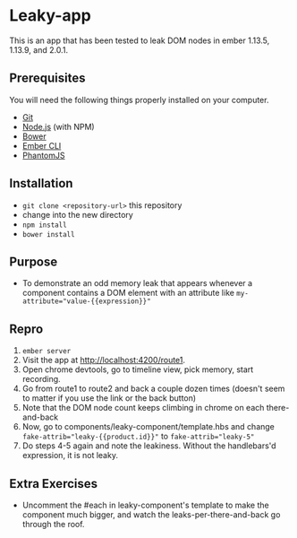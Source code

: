 # Leaky-app

This is an app that has been tested to leak DOM nodes in ember 1.13.5, 1.13.9, and 2.0.1.

## Prerequisites

You will need the following things properly installed on your computer.

* [Git](http://git-scm.com/)
* [Node.js](http://nodejs.org/) (with NPM)
* [Bower](http://bower.io/)
* [Ember CLI](http://www.ember-cli.com/)
* [PhantomJS](http://phantomjs.org/)

## Installation

* `git clone <repository-url>` this repository
* change into the new directory
* `npm install`
* `bower install`

## Purpose
* To demonstrate an odd memory leak that appears whenever a component contains a DOM element with an attribute like `my-attribute="value-{{expression}}"`

## Repro

1. `ember server`
2. Visit the app at [http://localhost:4200/route1](http://localhost:4200/route1).
3. Open chrome devtools, go to timeline view, pick memory, start recording.
4. Go from route1 to route2 and back a couple dozen times (doesn't seem to matter if you use the link or the back button)
5. Note that the DOM node count keeps climbing in chrome on each there-and-back
6. Now, go to components/leaky-component/template.hbs and change `fake-attrib="leaky-{{product.id}}"` to `fake-attrib="leaky-5"`
7. Do steps 4-5 again and note the leakiness.  Without the handlebars'd expression, it is not leaky.

## Extra Exercises
* Uncomment the #each in leaky-component's template to make the component much bigger, and watch the leaks-per-there-and-back go through the roof.
